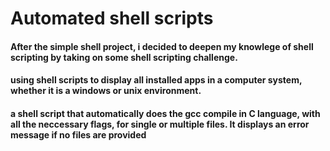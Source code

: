 # Automated shell scripts

#### After the simple shell project, i decided to deepen my knowlege of shell scripting by taking on some shell scripting challenge.
#### using shell scripts to display all installed apps in a computer system, whether it is a windows or unix environment.
#### a shell script that automatically does the gcc compile in C language, with all the neccessary flags, for single or multiple files. It displays an error message if no files are provided
